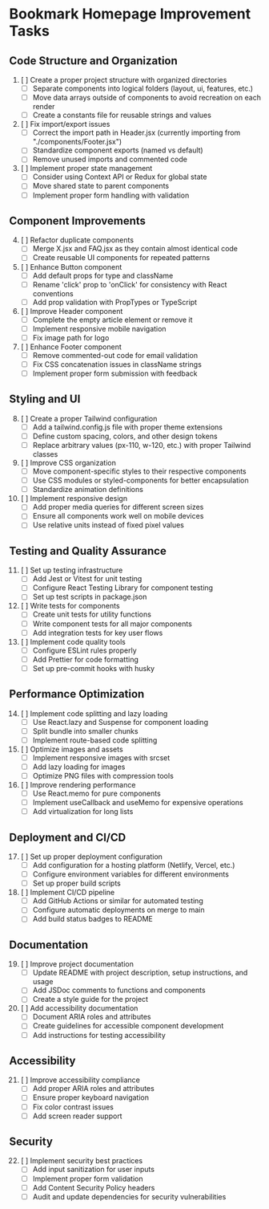 # Bookmark Homepage Improvement Tasks

## Code Structure and Organization

1. [ ] Create a proper project structure with organized directories
   - [ ] Separate components into logical folders (layout, ui, features, etc.)
   - [ ] Move data arrays outside of components to avoid recreation on each render
   - [ ] Create a constants file for reusable strings and values

2. [ ] Fix import/export issues
   - [ ] Correct the import path in Header.jsx (currently importing from "./components/Footer.jsx")
   - [ ] Standardize component exports (named vs default)
   - [ ] Remove unused imports and commented code

3. [ ] Implement proper state management
   - [ ] Consider using Context API or Redux for global state
   - [ ] Move shared state to parent components
   - [ ] Implement proper form handling with validation

## Component Improvements

4. [ ] Refactor duplicate components
   - [ ] Merge X.jsx and FAQ.jsx as they contain almost identical code
   - [ ] Create reusable UI components for repeated patterns

5. [ ] Enhance Button component
   - [ ] Add default props for type and className
   - [ ] Rename 'click' prop to 'onClick' for consistency with React conventions
   - [ ] Add prop validation with PropTypes or TypeScript

6. [ ] Improve Header component
   - [ ] Complete the empty article element or remove it
   - [ ] Implement responsive mobile navigation
   - [ ] Fix image path for logo

7. [ ] Enhance Footer component
   - [ ] Remove commented-out code for email validation
   - [ ] Fix CSS concatenation issues in className strings
   - [ ] Implement proper form submission with feedback

## Styling and UI

8. [ ] Create a proper Tailwind configuration
   - [ ] Add a tailwind.config.js file with proper theme extensions
   - [ ] Define custom spacing, colors, and other design tokens
   - [ ] Replace arbitrary values (px-110, w-120, etc.) with proper Tailwind classes

9. [ ] Improve CSS organization
   - [ ] Move component-specific styles to their respective components
   - [ ] Use CSS modules or styled-components for better encapsulation
   - [ ] Standardize animation definitions

10. [ ] Implement responsive design
    - [ ] Add proper media queries for different screen sizes
    - [ ] Ensure all components work well on mobile devices
    - [ ] Use relative units instead of fixed pixel values

## Testing and Quality Assurance

11. [ ] Set up testing infrastructure
    - [ ] Add Jest or Vitest for unit testing
    - [ ] Configure React Testing Library for component testing
    - [ ] Set up test scripts in package.json

12. [ ] Write tests for components
    - [ ] Create unit tests for utility functions
    - [ ] Write component tests for all major components
    - [ ] Add integration tests for key user flows

13. [ ] Implement code quality tools
    - [ ] Configure ESLint rules properly
    - [ ] Add Prettier for code formatting
    - [ ] Set up pre-commit hooks with husky

## Performance Optimization

14. [ ] Implement code splitting and lazy loading
    - [ ] Use React.lazy and Suspense for component loading
    - [ ] Split bundle into smaller chunks
    - [ ] Implement route-based code splitting

15. [ ] Optimize images and assets
    - [ ] Implement responsive images with srcset
    - [ ] Add lazy loading for images
    - [ ] Optimize PNG files with compression tools

16. [ ] Improve rendering performance
    - [ ] Use React.memo for pure components
    - [ ] Implement useCallback and useMemo for expensive operations
    - [ ] Add virtualization for long lists

## Deployment and CI/CD

17. [ ] Set up proper deployment configuration
    - [ ] Add configuration for a hosting platform (Netlify, Vercel, etc.)
    - [ ] Configure environment variables for different environments
    - [ ] Set up proper build scripts

18. [ ] Implement CI/CD pipeline
    - [ ] Add GitHub Actions or similar for automated testing
    - [ ] Configure automatic deployments on merge to main
    - [ ] Add build status badges to README

## Documentation

19. [ ] Improve project documentation
    - [ ] Update README with project description, setup instructions, and usage
    - [ ] Add JSDoc comments to functions and components
    - [ ] Create a style guide for the project

20. [ ] Add accessibility documentation
    - [ ] Document ARIA roles and attributes
    - [ ] Create guidelines for accessible component development
    - [ ] Add instructions for testing accessibility

## Accessibility

21. [ ] Improve accessibility compliance
    - [ ] Add proper ARIA roles and attributes
    - [ ] Ensure proper keyboard navigation
    - [ ] Fix color contrast issues
    - [ ] Add screen reader support

## Security

22. [ ] Implement security best practices
    - [ ] Add input sanitization for user inputs
    - [ ] Implement proper form validation
    - [ ] Add Content Security Policy headers
    - [ ] Audit and update dependencies for security vulnerabilities
